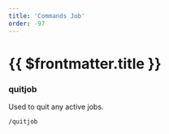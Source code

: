```yaml
---
title: 'Commands Job'
order: -97
---
```


# {{ $frontmatter.title }}

### quitjob

Used to quit any active jobs.

```
/quitjob
```
